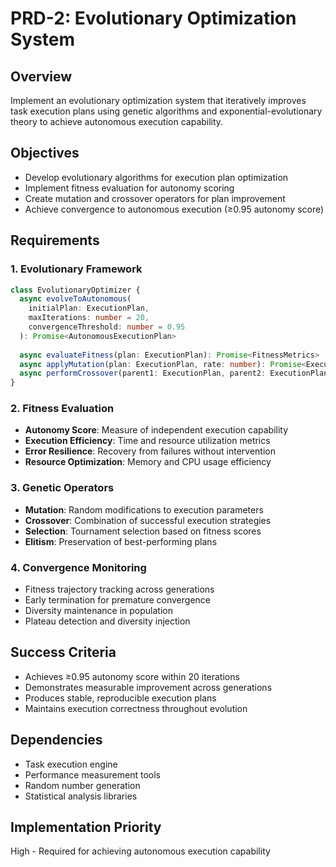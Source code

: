 # PRD-2: Evolutionary Optimization System

## Overview
Implement an evolutionary optimization system that iteratively improves task execution plans using genetic algorithms and exponential-evolutionary theory to achieve autonomous execution capability.

## Objectives
- Develop evolutionary algorithms for execution plan optimization
- Implement fitness evaluation for autonomy scoring
- Create mutation and crossover operators for plan improvement
- Achieve convergence to autonomous execution (≥0.95 autonomy score)

## Requirements

### 1. Evolutionary Framework
```typescript
class EvolutionaryOptimizer {
  async evolveToAutonomous(
    initialPlan: ExecutionPlan,
    maxIterations: number = 20,
    convergenceThreshold: number = 0.95
  ): Promise<AutonomousExecutionPlan>
  
  async evaluateFitness(plan: ExecutionPlan): Promise<FitnessMetrics>
  async applyMutation(plan: ExecutionPlan, rate: number): Promise<ExecutionPlan>
  async performCrossover(parent1: ExecutionPlan, parent2: ExecutionPlan): Promise<ExecutionPlan>
}
```

### 2. Fitness Evaluation
- **Autonomy Score**: Measure of independent execution capability
- **Execution Efficiency**: Time and resource utilization metrics
- **Error Resilience**: Recovery from failures without intervention
- **Resource Optimization**: Memory and CPU usage efficiency

### 3. Genetic Operators
- **Mutation**: Random modifications to execution parameters
- **Crossover**: Combination of successful execution strategies
- **Selection**: Tournament selection based on fitness scores
- **Elitism**: Preservation of best-performing plans

### 4. Convergence Monitoring
- Fitness trajectory tracking across generations
- Early termination for premature convergence
- Diversity maintenance in population
- Plateau detection and diversity injection

## Success Criteria
- Achieves ≥0.95 autonomy score within 20 iterations
- Demonstrates measurable improvement across generations
- Produces stable, reproducible execution plans
- Maintains execution correctness throughout evolution

## Dependencies
- Task execution engine
- Performance measurement tools
- Random number generation
- Statistical analysis libraries

## Implementation Priority
High - Required for achieving autonomous execution capability